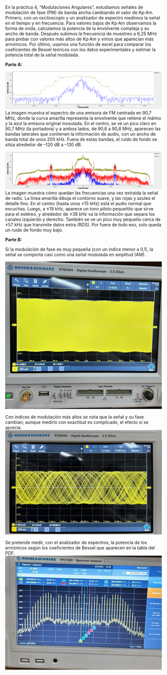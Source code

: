 En la práctica 4, “Modulaciones Angulares”, estudiamos señales de modulación de fase (PM) de banda ancha cambiando el valor de Kp·Am. Primero, con un osciloscopio y un analizador de espectro medimos la señal en el tiempo y en frecuencia. Para valores bajos de Kp·Am observamos la forma de onda, calculamos la potencia de la envolvente compleja y su ancho de banda. Después subimos la frecuencia de muestreo a 6,25 MHz para probar con valores más altos de Kp·Am y vimos que aparecían más armónicos. Por último, usamos una función de excel para comparar los coeficientes de Bessel teóricos con los datos experimentales y estimar la potencia total de la señal modulada.

**Parte A:**

![gráfico](Evidencias/A4/Modulada.png)
La imagen muestra el espectro de una emisora de FM centrada en 90,7 MHz, donde la curva amarilla representa la envolvente que retiene el máimo y la azul la emisora original mosulada. En el centro, se ve un pico claro en 90,7 MHz (la portadora) y a ambos lados, de 90,6 a 90,8 MHz, aparecen las bandas laterales que contienen la información de audio, con un ancho de banda total de unos 200 kHz. Fuera de estas bandas, el ruido de fondo se sitúa alrededor de –120 dB a –130 dB.

![gráfico](Evidencias/A4/Demodulada.png)
La imagen muestra cómo quedan las frecuencias una vez extraída la señal de radio. La línea amarilla dibuja el contorno suave, y las rojas y azules el detalle fino. En el centro (hasta unos ±15 kHz) está el audio normal que escuchas. Luego, a ±19 kHz, aparece un tono piloto pequeñito que sirve para el estéreo, y alrededor de ±38 kHz va la información que separa los canales izquierdo y derecho. También se ve un pico muy pequeño cerca de ±57 kHz que transmite datos extra (RDS). Por fuera de todo eso, solo queda un ruido de fondo muy bajo.

**Parte B:**

Si la modulación de fase es muy pequeña (con un índice menor a 0,1), la señal se comporta casi como una señal modulada en amplitud (AM).

![gráfico](Evidencias/B4/Img_2.jpeg)

Con índices de modulación más altos se nota que la señal y su fase cambian; aunque medirlo con exactitud es complicado, el efecto sí se aprecia.
![gráfico](Evidencias/B4/Img_8.jpeg)

Se pretende medir, con el analizador de espectros, la potencia de los armónicos según los coeficientes de Bessel que aparecen en la tabla del PDF.
![gráfico](Evidencias/B4/Img_14.jpeg)
